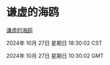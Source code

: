 # 谦虚的海鸥
[谦虚的海鸥](http://219.139.197.74:56308/qxdho/course/base/hotlink/index.php)

2024年 10月 27日 星期日 18:30:02 CST

2024年 10月 27日 星期日 10:30:02 GMT
